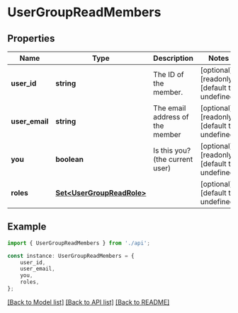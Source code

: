 # UserGroupReadMembers


## Properties

Name | Type | Description | Notes
------------ | ------------- | ------------- | -------------
**user_id** | **string** | The ID of the member. | [optional] [readonly] [default to undefined]
**user_email** | **string** | The email address of the member | [optional] [readonly] [default to undefined]
**you** | **boolean** | Is this you? (the current user) | [optional] [readonly] [default to undefined]
**roles** | [**Set&lt;UserGroupReadRole&gt;**](UserGroupReadRole.md) |  | [optional] [default to undefined]

## Example

```typescript
import { UserGroupReadMembers } from './api';

const instance: UserGroupReadMembers = {
    user_id,
    user_email,
    you,
    roles,
};
```

[[Back to Model list]](../README.md#documentation-for-models) [[Back to API list]](../README.md#documentation-for-api-endpoints) [[Back to README]](../README.md)
